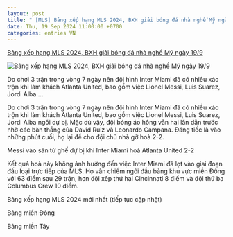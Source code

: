 ```yaml
---
layout: post
title: " [MLS] Bảng xếp hạng MLS 2024, BXH giải bóng đá nhà nghề Mỹ ngày 19/9"
date: Thu, 19 Sep 2024 11:00:00 +0700
categories: entries VN
---
```

[Bảng xếp hạng MLS 2024, BXH giải bóng đá nhà nghề Mỹ ngày 19/9](https://webthethao.vn/bong-da-quoc-te/bang-xep-hang-mls-2024-bxh-giai-bong-da-nha-nghe-my-ngay-199-HqdkAIRHg.htm)

![Bảng xếp hạng MLS 2024, BXH giải bóng đá nhà nghề Mỹ ngày 19/9](https://cdnmedia.webthethao.vn/thumb/720-405/uploads/2024-09-19/messi-inter-miami-atlanta.jpg)

Do chơi 3 trận trong vòng 7 ngày nên đội hình Inter Miami đã có nhiều xáo trộn khi làm khách Atlanta United, bao gồm việc Lionel Messi, Luis Suarez, Jordi Alba ...

Do chơi 3 trận trong vòng 7 ngày nên đội hình Inter Miami đã có nhiều xáo trộn khi làm khách Atlanta United, bao gồm việc Lionel Messi, Luis Suarez, Jordi Alba ngồi dự bị. Mặc dù vậy, đội bóng áo hồng vẫn hai lần dẫn trước nhờ các bàn thắng của David Ruiz và Leonardo Campana. Đáng tiếc là vào những phút cuối, họ lại để cho đội chủ nhà gỡ hoà 2-2.

Messi vào sân từ ghế dự bị khi Inter Miami hoà Atlanta United 2-2

Kết quả hoà này không ảnh hưởng đến việc Inter Miami đã lọt vào giai đoạn đấu loại trực tiếp của MLS. Họ vẫn chiếm ngôi đầu bảng khu vực miền Đông với 63 điểm sau 29 trận, hơn đội xếp thứ hai Cincinnati 8 điểm và đội thứ ba Columbus Crew 10 điểm.

Bảng xếp hạng MLS 2024 mới nhất (tiếp tục cập nhật)

Bảng miền Đông

Bảng miền Tây

